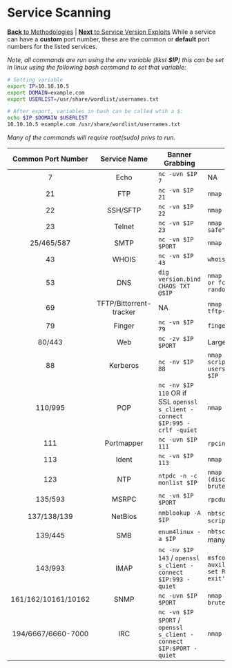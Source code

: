 # Service Scanning
[**Back** to Methodologies](/Methodology#methodologies) | [**Next** to Service Version Exploits](/Methodology/Network/Service_Version_Exploits.md#service-version-exploits)
While a service can have a **custom** port number, these are the common or **default** port numbers for the listed services.

*Note, all commands are run using the env variable (likst **$IP**) this can be set in linux using the following bash command to set that variable:*

```bash
# Setting variable
export IP=10.10.10.5
export DOMAIN=example.com
export USERLIST=/usr/share/wordlist/usernames.txt

# After export, variables in bash can be called wtih a $:
echo $IP $DOMAIN $USERLIST
10.10.10.5 example.com /usr/share/wordlist/usernames.txt
```

*Many of the commands will require root(sudo) privs to run.*

| Common Port Number | Service Name | Banner Grabbing | Basic enumeration |
| :-: | :-: | - | - |
| 7 | Echo | `nc -uvn $IP 7` | NA |
| 21 | FTP | `nc -vn $IP 21` | `nmap --script ftp-* -p 21 $IP` |
| 22 | SSH/SFTP| `nc -vn $IP 22` | `nmap -sC -sV --script ssh* -p 22 $IP` |
| 23 | Telnet| `nc -vn $IP 23` | `nmap -n -sV -Pn --script "*telnet* and safe" -p 23 $IP` |
| 25/465/587 | SMTP| `nc -vn $IP $PORT` | `nmap -p25 --script smtp-commands $IP` |
| 43 | WHOIS| `nc -vn $IP 43` | `whois -h $IP -p 43 "domain"` |
| 53 | DNS| `dig version.bind CHAOS TXT @$IP` | `nmap -n --script "(default and *dns*) or fcrdns or dns-srv-enum or dns-random-txid or dns-random-srcport" $IP` |
| 69 | TFTP/Bittorrent-tracker| NA | `nmap -n -Pn -sU -p69 -sV --script tftp-enum $IP` |
| 79 | Finger | `nc -vn $IP 79` | `finger @$IP` |
| 80/443 | Web | `nc -zv $IP $PORT` | Large Attack Surface, read Web section |
| 88 | Kerberos | `nc -nv $IP 88` | `nmap -p 88 --script=krb5-enum-users --script-args krb5-enum-users.realm="$Domain",userdb=$Userlist $IP` |
| 110/995 | POP | `nc -nv $IP 110` OR if SSL `openssl s_client -connect $IP:995 -crlf -quiet` | `nmap --script "pop* -sV -p $PORT $IP` |
| 111 | Portmapper | `nc -uvn $IP 111` | `rpcinfo $IP` `nmap -sSUC -p 111 $IP` |
| 113 | Ident | `nc -vn $IP 113` | `nmap -sC -sV -p 113 $IP` |
| 123 | NTP | `ntpdc -n -c monlist $IP` | `nmap -sU -sV --script "ntp* and (discovery or vuln) and not (dos or brute)" -p 123 $IP` |
| 135/593 | MSRPC | `nc -vn $IP $PORT` | `rpcdump.py -p $PORT $IP`(from impacket) |
| 137/138/139 | NetBios | `nmblookup -A $IP` | `nbtscan $IP/30` `nmap -sU -sV -T4 --script nbstat.nse -p 137 -Pn -n $IP` |
| 139/445 | SMB | `enum4linux -a $IP` | `nbtscan $IP` Huge attack surface, too many commands to list here |
| 143/993 | IMAP | `nc -nv $IP 143` / `openssl s_client -connect $IP:993 -quiet` | `msfconsole -q -x 'use auxiliary/scanner/imap/imap_version; set RHOSTS $IP; set RPORT 143; run; exit'` |
| 161/162/10161/10162 | SNMP | `nc -uvn $IP $PORT` | `nmap --script "snmp* and not snmp-brute" $IP` |
| 194/6667/6660-7000 | IRC | `nc -vn $IP $PORT` / `openssl s_client -connect $IP:$PORT -quiet` | `nmap -sV --script irc* -p $PORT $IP` |
